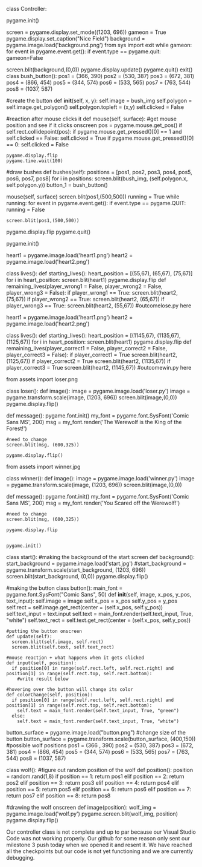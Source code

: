 class Controller:

pygame.init()

screen = pygame.display.set_mode((1203, 696))
gameon = True 
pygame.display.set_caption("Nice Field")
background = pygame.image.load('background.png')
from sys import exit
while gameon:
  for event in pygame.event.get():
    if event.type == pygame.quit:
      gameon=False

  screen.blit(background,(0,0))
  pygame.display.update()
pygame.quit()
exit()
class bush_button():
  pos1 = (366, 390)
  pos2 = (530, 387)
  pos3 = (672, 381)
  pos4 = (866, 454)
  pos5 = (344, 574)
  pos6 = (533, 565)
  pos7 = (763, 544)
  pos8 = (1037, 587)

  #create the button
  def __init__(self, x, y):
    self.image = bush_img
    self.polygon = self.image.get_polygon()
    self.polygon.topleft = (x,y)
    self.clicked = False

  #reaction after mouse clicks it
  def mouse(self, surface):
    #get mouse position and see if it clicks onscreen
    pos = pygame.mouse.get_pos()
    if self.rect.collidepoint(pos):
      if pygame.mouse.get_pressed()[0] == 1 and self.clicked == False:
        self.clicked = True
      if pygame.mouse.get_pressed()[0] == 0:
        self.clicked = False

    
    pygame.display.flip
    pygame.time.wait(100)
    

        
  #draw bushes
  def bushes(self):
    positions = [pos1, pos2, pos3, pos4, pos5, pos6, pos7, pos8]
    for i in positions: 
      screen.blit(bush_img, (self.polygon.x, self.polygon.y))
  button_1 = bush_button()

mouse(self, surface)
  screen.blit(pos1,(500,500))
  running = True
  while running:
    for event in pygame.event.get():
      if event.type == pygame.QUIT:
        running = False

    screen.blit(pos1,(500,500))
  pygame.display.flip
pygame.quit()

pygame.init()

heart1 = pygame.image.load('heart1.png')
heart2 = pygame.image.load('heart2.png')

class lives():
  def starting_lives():
    heart_position = [(55,67), (65,67), (75,67)]
    for i in heart_position:
      screen.blit(heart1)
      pygame.display.flip
  def remaining_lives(player_wrong1 = False, player_wrong2 = False, player_wrong3 = False):
    if player_wrong1 == True:
      screen.blit(heart2, (75,67))
    if player_wrong2 == True:
      screen.blit(heart2, (65,67))
    if player_wrong3 == True:
      screen.blit(heart2, (55,67))
      #outcomelose.py here

heart1 = pygame.image.load('heart1.png')
heart2 = pygame.image.load('heart2.png')

class lives():
  def starting_lives():
    heart_position = [(1145,67), (1135,67), (1125,67)]
    for i in heart_position:
      screen.blit(heart1)
      pygame.display.flip
  def remaining_lives(player_correct1 = False, player_correct2 = False, player_correct3 = False):
    if player_correct1 = True
      screen.blit(heart2, (1125,67))
    if player_correct2 = True
      screen.blit(heart2, (1135,67))
    if player_correct3 = True
      screen.blit(heart2, (1145,67))
      #outcomewin.py here
    

from assets import loser.png

class loser():
  def image():
    image = pygame.image.load('loser.py')
    image = pygame.transform.scale(image, (1203, 696))
    screen.blit(image,(0,0))
    pygame.display.flip()

  def message():
    pygame.font.init()
    my_font = pygame.font.SysFont('Comic Sans MS', 200)
    msg = my_font.render('The Werewolf is the King of the Forest!')
    
    #need to change
    screen.blit(msg, (600,325))
    
    pygame.display.flip()

from assets import winner.jpg

class winner():
  def image():
    image = pygame.image.load('winner.py')
    image = pygame.transform.scale(image, (1203, 696))
    screen.blit(image,(0,0))

  def message():
    pygame.font.init()
    my_font = pygame.font.SysFont('Comic Sans MS', 200)
    msg = my_font.render('You Scared off the Werewolf!')
    
    #need to change
    screen.blit(msg, (600,325))
    
    pygame.display.flip
    

    pygame.init()

class start():
  #making the background of the start screen
  def background():
    start_background = pygame.image.load('start.jpg')
    #start_background = pygame.transform.scale(start_background, (1203, 696))
    screen.blit(start_background, (0,0))
    pygame.display.flip()

  #making the button
  class button():
    main_font = pygame.font.SysFont("Comic Sans", 50)
    def __init__(self, image, x_pos, y_pos, text_input):
      self.image = image
      self.x_pos = x_pos
      self.y_pos = y_pos
      self.rect = self.image.get_rect(center = (self.x_pos, self.y_pos))
      self.text_input = text.input
      self.text = main_font.render(self.text_input, True, "white")
      self.text_rect = self.text.get_rect(center = (self.x_pos, self.y_pos))

    #putting the button onscreen
    def update(self):
      screen.blit(self.image, self.rect)
      screen.blit(self.text, self.text_rect)

    #mouse reaction + what happens when it gets clicked
    def input(self, position):
      if position[0] in range(self.rect.left, self.rect.right) and position[1] in range(self.rect.top, self.rect.bottom):
        #write result below

    #hovering over the button will change its color
    def colorChange(self, position):
      if position[0] in range(self.rect.left, self.rect.right) and position[1] in range(self.rect.top, self.rect.bottom):
        self.text = main_font.render(self.text_input, True, "green")
      else:
        self.text = main_font.render(self.text_input, True, "white")

  button_surface = pygame.image.load("button.png")
  #change size of the button
  button_surface = pygame.transform.scale(button_surface, (400,150))
#possible wolf positions
pos1 = (366 , 390)
pos2 = (530, 387)
pos3 = (672, 381)
pos4 = (866, 454)
pos5 = (344, 574)
pos6 = (533, 565)
pos7 = (763, 544)
pos8 = (1037, 587)

class wolf():
  #figure out random position of the wolf
  def position():
    position = random.rand(1,8)
    if position == 1:
      return pos1
    elif position == 2:
      return pos2
    elif position == 3:
      return pos3
    elif position == 4:
      return pos4
    elif position == 5:
      return pos5
    elif position == 6:
      return pos6
    elif position == 7:
      return pos7
    elif position == 8:
      return pos8

  #drawing the wolf onscreen
  def image(position):
    wolf_img = pygame.image.load('wolf.py')
    pygame.screen.blit(wolf_img, position)
    pygame.display.flip()

Our controller class is not complete and up to par because our Visual Studio Code was not working properly. Our github for some reason only sent our milestone 3 push today when we opened it and resent it. We have reached all the checkpoints but our code is not yet functioning and we are currently debugging.